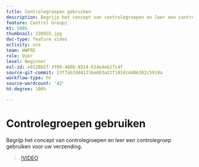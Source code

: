 ```yaml
---
title: Controlegroepen gebruiken
description: Begrijp het concept van controlegroepen en leer een controlegroep voor uw verzending gebruiken.
feature: Control Groups
kt: 5085
thumbnail: 330955.jpg
doc-type: feature video
activity: use
team: WWFRE
role: User
level: Beginner
exl-id: e0128b5f-3f09-460b-8524-624edeb27c4f
source-git-commit: 13f7ab2dd41216a603a22f181dc4d06302c5918a
workflow-type: ht
source-wordcount: '42'
ht-degree: 100%

---
```


# Controlegroepen gebruiken

Begrijp het concept van controlegroepen en leer een controlegroep gebruiken voor uw verzending.

>[!VIDEO](https://video.tv.adobe.com/v/330955?quality=12&learn=on)
